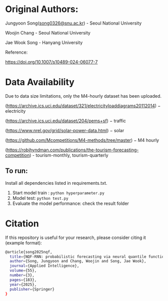 # Original Authors:

Jungyoon Song(song0326@snu.ac.kr) - Seoul National University

Woojin Chang - Seoul National University

Jae Wook Song - Hanyang University

Reference:

https://doi.org/10.1007/s10489-024-06077-7

# Data Availability

Due to data size limitations, only the M4-hourly dataset has been uploaded.

(https://archive.ics.uci.edu/dataset/321/electricityloaddiagrams20112014) − electricity

(https://archive.ics.uci.edu/dataset/204/pems+sf) − traffic

(https://www.nrel.gov/grid/solar-power-data.html) − solar

(https://github.com/Mcompetitions/M4-methods/tree/master) − M4 hourly

(https://robjhyndman.com/publications/the-tourism-forecasting-competition) - tourism-monthly, tourism-quarterly

## To run:
Install all dependencies listed in requirements.txt. 

1. Start model train :
  `python hyperparameter.py`
2. Model test:
  `python test.py`
3. Evaluate the model performance:
   check the result folder

# Citation
If this repository is useful for your research, please consider citing it (example format):
```bash
@article{song2025nqf,
  title={NQF-RNN: probabilistic forecasting via neural quantile function-based recurrent neural networks},
  author={Song, Jungyoon and Chang, Woojin and Song, Jae Wook},
  journal={Applied Intelligence},
  volume={55},
  number={3},
  pages={183},
  year={2025},
  publisher={Springer}
}
